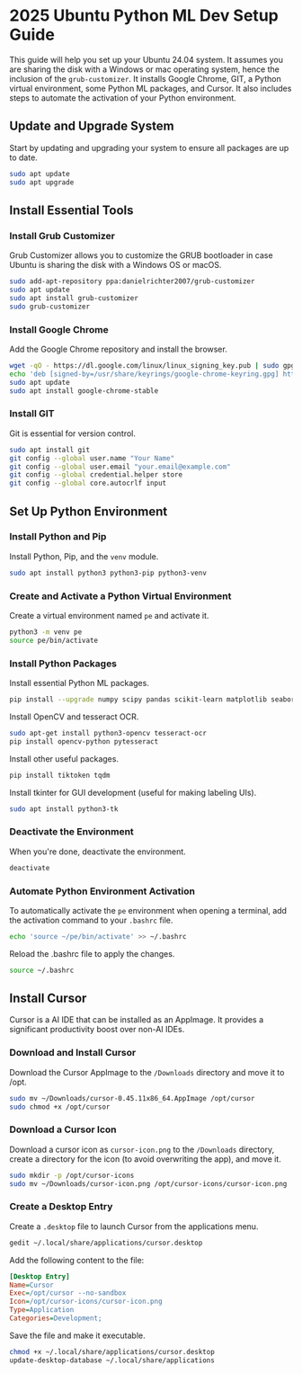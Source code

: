 # 2025 Ubuntu Python ML Dev Setup Guide
This guide will help you set up your Ubuntu 24.04 system. It assumes you are sharing the disk with a Windows or mac operating system, hence the inclusion of the `grub-customizer`. It installs Google Chrome, GIT, a Python virtual environment, some Python ML packages, and Cursor. It also includes steps to automate the activation of your Python environment.

## Update and Upgrade System
Start by updating and upgrading your system to ensure all packages are up to date.
```bash
sudo apt update
sudo apt upgrade
```
## Install Essential Tools

### Install Grub Customizer
Grub Customizer allows you to customize the GRUB bootloader in case Ubuntu is sharing the disk with a Windows OS or macOS.
```bash
sudo add-apt-repository ppa:danielrichter2007/grub-customizer
sudo apt update
sudo apt install grub-customizer
sudo grub-customizer
```
### Install Google Chrome
Add the Google Chrome repository and install the browser.
```bash
wget -qO - https://dl.google.com/linux/linux_signing_key.pub | sudo gpg --dearmor -o /usr/share/keyrings/google-chrome-keyring.gpg
echo 'deb [signed-by=/usr/share/keyrings/google-chrome-keyring.gpg] https://dl.google.com/linux/chrome/deb/ stable main' | sudo tee /etc/apt/sources.list.d/google-chrome.list
sudo apt update
sudo apt install google-chrome-stable
```
### Install GIT
Git is essential for version control.
```bash
sudo apt install git
git config --global user.name "Your Name"
git config --global user.email "your.email@example.com"
git config --global credential.helper store
git config --global core.autocrlf input
```
## Set Up Python Environment

### Install Python and Pip
Install Python, Pip, and the `venv` module.
```bash
sudo apt install python3 python3-pip python3-venv
```

### Create and Activate a Python Virtual Environment
Create a virtual environment named `pe` and activate it.
```bash
python3 -m venv pe
source pe/bin/activate
```
### Install Python Packages
Install essential Python ML packages.
```bash
pip install --upgrade numpy scipy pandas scikit-learn matplotlib seaborn pillow torch openai mistralai langchain
```
Install OpenCV and tesseract OCR.
```bash
sudo apt-get install python3-opencv tesseract-ocr
pip install opencv-python pytesseract
```
Install other useful packages.
```bash
pip install tiktoken tqdm
```
Install tkinter for GUI development (useful for making labeling UIs).
```bash
sudo apt install python3-tk
```

### Deactivate the Environment
When you're done, deactivate the environment.
```bash
deactivate
```

### Automate Python Environment Activation
To automatically activate the `pe` environment when opening a terminal, add the activation command to your `.bashrc` file.
```bash
echo 'source ~/pe/bin/activate' >> ~/.bashrc
```
Reload the .bashrc file to apply the changes.
```bash
source ~/.bashrc
```

## Install Cursor
Cursor is a AI IDE that can be installed as an AppImage. It provides a significant productivity boost over non-AI IDEs.

### Download and Install Cursor
Download the Cursor AppImage to the `/Downloads` directory and move it to /opt.
```bash
sudo mv ~/Downloads/cursor-0.45.11x86_64.AppImage /opt/cursor
sudo chmod +x /opt/cursor
```

### Download a Cursor Icon
Download a cursor icon as `cursor-icon.png` to the `/Downloads` directory, create a directory for the icon (to avoid overwriting the app), and move it.
```bash
sudo mkdir -p /opt/cursor-icons
sudo mv ~/Downloads/cursor-icon.png /opt/cursor-icons/cursor-icon.png
```

### Create a Desktop Entry
Create a `.desktop` file to launch Cursor from the applications menu.
```bash
gedit ~/.local/share/applications/cursor.desktop
```
Add the following content to the file:
```ini
[Desktop Entry]
Name=Cursor
Exec=/opt/cursor --no-sandbox
Icon=/opt/cursor-icons/cursor-icon.png
Type=Application
Categories=Development;
```
Save the file and make it executable.
```bash
chmod +x ~/.local/share/applications/cursor.desktop
update-desktop-database ~/.local/share/applications
```

